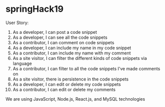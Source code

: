 # springHack19
User Story:
1. As a developer, I can post a code snippet
2. As a developer, I can see all the code snippets
3. As a contributor, I can comment on code snippets
4. As a developer, I can include my name in my code snippet
5. As a contributor, I can include my name with my comment
6. As a site visitor, I can filter the different kinds of code snippets via language
7. As a contributor, I can filter to all the code snippets I've made comments on
8. As a site visitor, there is persistence in the code snippets
9. As a developer, I can edit or delete my code snippets
10. As a contributor, I can edit or delete my comments

We are using JavaScript, Node.js, React.js, and MySQL technologies
